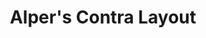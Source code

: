 ---
layout: layouts/keymapdb_entry.njk
OS: ['Windows', 'MacOS']
keymap_author: alper
firmware: QMK
hasHomeRowMods: False
hasLetterOnThumb: False
hasVerticalCombos: False
keymap_image: https://i.imgur.com/BvBYgpz.png
imageDate: idk
keyCount: 47
keyboard: Contra
languages: ['English']
layerCount: 6
title: "Alper's Contra Layout"
split: False
stagger: ortholinear
summary: 
keymap_url: https://github.com/alper/qmk_firmware/tree/master/keyboards/contra/keymaps/alper
writeup: https://github.com/alper/qmk_firmware/tree/master/keyboards/contra/keymaps/alper/readme.md
---
